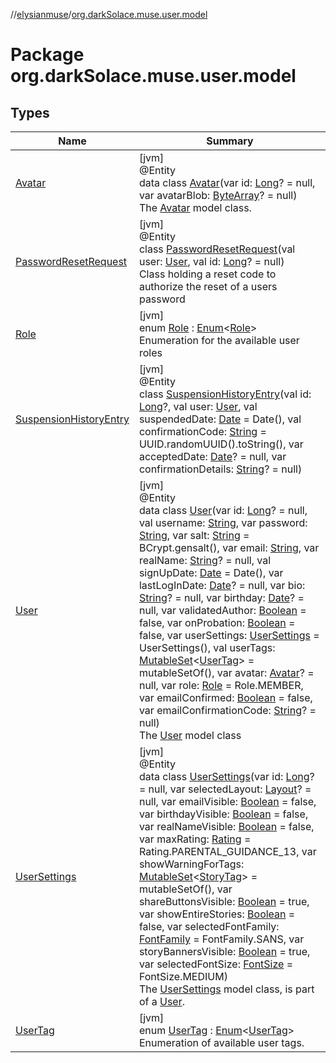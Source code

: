 //[elysianmuse](../../index.md)/[org.darkSolace.muse.user.model](index.md)

# Package org.darkSolace.muse.user.model

## Types

| Name | Summary |
|---|---|
| [Avatar](-avatar/index.md) | [jvm]<br>@Entity<br>data class [Avatar](-avatar/index.md)(var id: [Long](https://kotlinlang.org/api/latest/jvm/stdlib/kotlin/-long/index.html)? = null, var avatarBlob: [ByteArray](https://kotlinlang.org/api/latest/jvm/stdlib/kotlin/-byte-array/index.html)? = null)<br>The [Avatar](-avatar/index.md) model class. |
| [PasswordResetRequest](-password-reset-request/index.md) | [jvm]<br>@Entity<br>class [PasswordResetRequest](-password-reset-request/index.md)(val user: [User](-user/index.md), val id: [Long](https://kotlinlang.org/api/latest/jvm/stdlib/kotlin/-long/index.html)? = null)<br>Class holding a reset code to authorize the reset of a users password |
| [Role](-role/index.md) | [jvm]<br>enum [Role](-role/index.md) : [Enum](https://kotlinlang.org/api/latest/jvm/stdlib/kotlin/-enum/index.html)&lt;[Role](-role/index.md)&gt; <br>Enumeration for the available user roles |
| [SuspensionHistoryEntry](-suspension-history-entry/index.md) | [jvm]<br>@Entity<br>class [SuspensionHistoryEntry](-suspension-history-entry/index.md)(val id: [Long](https://kotlinlang.org/api/latest/jvm/stdlib/kotlin/-long/index.html)?, val user: [User](-user/index.md), val suspendedDate: [Date](https://docs.oracle.com/javase/8/docs/api/java/util/Date.html) = Date(), val confirmationCode: [String](https://kotlinlang.org/api/latest/jvm/stdlib/kotlin/-string/index.html) = UUID.randomUUID().toString(), var acceptedDate: [Date](https://docs.oracle.com/javase/8/docs/api/java/util/Date.html)? = null, var confirmationDetails: [String](https://kotlinlang.org/api/latest/jvm/stdlib/kotlin/-string/index.html)? = null) |
| [User](-user/index.md) | [jvm]<br>@Entity<br>data class [User](-user/index.md)(var id: [Long](https://kotlinlang.org/api/latest/jvm/stdlib/kotlin/-long/index.html)? = null, val username: [String](https://kotlinlang.org/api/latest/jvm/stdlib/kotlin/-string/index.html), var password: [String](https://kotlinlang.org/api/latest/jvm/stdlib/kotlin/-string/index.html), var salt: [String](https://kotlinlang.org/api/latest/jvm/stdlib/kotlin/-string/index.html) = BCrypt.gensalt(), var email: [String](https://kotlinlang.org/api/latest/jvm/stdlib/kotlin/-string/index.html), var realName: [String](https://kotlinlang.org/api/latest/jvm/stdlib/kotlin/-string/index.html)? = null, val signUpDate: [Date](https://docs.oracle.com/javase/8/docs/api/java/util/Date.html) = Date(), var lastLogInDate: [Date](https://docs.oracle.com/javase/8/docs/api/java/util/Date.html)? = null, var bio: [String](https://kotlinlang.org/api/latest/jvm/stdlib/kotlin/-string/index.html)? = null, var birthday: [Date](https://docs.oracle.com/javase/8/docs/api/java/util/Date.html)? = null, var validatedAuthor: [Boolean](https://kotlinlang.org/api/latest/jvm/stdlib/kotlin/-boolean/index.html) = false, var onProbation: [Boolean](https://kotlinlang.org/api/latest/jvm/stdlib/kotlin/-boolean/index.html) = false, var userSettings: [UserSettings](-user-settings/index.md) = UserSettings(), val userTags: [MutableSet](https://kotlinlang.org/api/latest/jvm/stdlib/kotlin.collections/-mutable-set/index.html)&lt;[UserTag](-user-tag/index.md)&gt; = mutableSetOf(), var avatar: [Avatar](-avatar/index.md)? = null, var role: [Role](-role/index.md) = Role.MEMBER, var emailConfirmed: [Boolean](https://kotlinlang.org/api/latest/jvm/stdlib/kotlin/-boolean/index.html) = false, var emailConfirmationCode: [String](https://kotlinlang.org/api/latest/jvm/stdlib/kotlin/-string/index.html)? = null)<br>The [User](-user/index.md) model class |
| [UserSettings](-user-settings/index.md) | [jvm]<br>@Entity<br>data class [UserSettings](-user-settings/index.md)(var id: [Long](https://kotlinlang.org/api/latest/jvm/stdlib/kotlin/-long/index.html)? = null, var selectedLayout: [Layout](../org.darkSolace.muse.layout.model/-layout/index.md)? = null, var emailVisible: [Boolean](https://kotlinlang.org/api/latest/jvm/stdlib/kotlin/-boolean/index.html) = false, var birthdayVisible: [Boolean](https://kotlinlang.org/api/latest/jvm/stdlib/kotlin/-boolean/index.html) = false, var realNameVisible: [Boolean](https://kotlinlang.org/api/latest/jvm/stdlib/kotlin/-boolean/index.html) = false, var maxRating: [Rating](../org.darkSolace.muse.story.model/-rating/index.md) = Rating.PARENTAL_GUIDANCE_13, var showWarningForTags: [MutableSet](https://kotlinlang.org/api/latest/jvm/stdlib/kotlin.collections/-mutable-set/index.html)&lt;[StoryTag](../org.darkSolace.muse.story.model/-story-tag/index.md)&gt; = mutableSetOf(), var shareButtonsVisible: [Boolean](https://kotlinlang.org/api/latest/jvm/stdlib/kotlin/-boolean/index.html) = true, var showEntireStories: [Boolean](https://kotlinlang.org/api/latest/jvm/stdlib/kotlin/-boolean/index.html) = false, var selectedFontFamily: [FontFamily](../org.darkSolace.muse.layout.model/-font-family/index.md) = FontFamily.SANS, var storyBannersVisible: [Boolean](https://kotlinlang.org/api/latest/jvm/stdlib/kotlin/-boolean/index.html) = true, var selectedFontSize: [FontSize](../org.darkSolace.muse.layout.model/-font-size/index.md) = FontSize.MEDIUM)<br>The [UserSettings](-user-settings/index.md) model class, is part of a [User](-user/index.md). |
| [UserTag](-user-tag/index.md) | [jvm]<br>enum [UserTag](-user-tag/index.md) : [Enum](https://kotlinlang.org/api/latest/jvm/stdlib/kotlin/-enum/index.html)&lt;[UserTag](-user-tag/index.md)&gt; <br>Enumeration of available user tags. |
